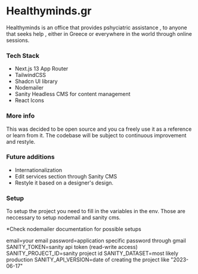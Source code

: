 # Healthyminds.gr

Healthyminds is an office that provides pshyciatric assistance , to anyone that seeks help , either in Greece or everywhere in the world through online sessions.

### Tech Stack

- Next.js 13 App Router
- TailwindCSS
- Shadcn UI library
- Nodemailer
- Sanity Headless CMS for content management
- React Icons

### More info

This was decided to be open source and you ca freely use it as a reference or learn from it. The codebase will be subject to continuous improvement and restyle.

### Future additions

- Internationalization
- Edit services section through Sanity CMS
- Restyle it based on a designer's design.

### Setup

To setup the project you need to fill in the variables in the env.
Those are neccessary to setup nodemail and sanity cms.

\*Check nodemailer documentation for possible setups

email=your email
password=application specific password through gmail
SANITY_TOKEN=sanity api token (read-write access)
SANITY_PROJECT_ID=sanity project id
SANITY_DATASET=most likely production
SANITY_API_VERSION=date of creating the project like "2023-06-17"
